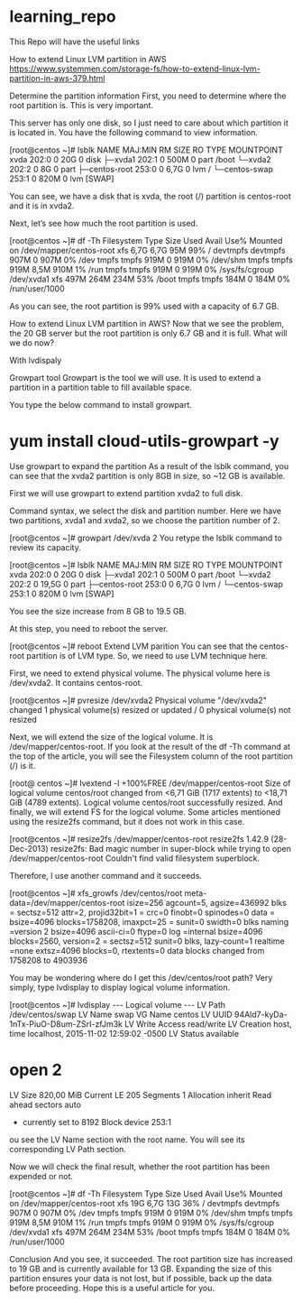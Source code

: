 # learning_repo
This Repo will have the useful links

How to extend Linux LVM partition in AWS
https://www.systemmen.com/storage-fs/how-to-extend-linux-lvm-partition-in-aws-379.html


Determine the partition information
First, you need to determine where the root partition is. This is very important.

This server has only one disk, so I just need to care about which partition it is located in. You have the following command to view information.

[root@centos ~]# lsblk
NAME            MAJ:MIN RM  SIZE RO TYPE MOUNTPOINT
xvda            202:0    0   20G  0 disk 
├─xvda1         202:1    0  500M  0 part /boot
└─xvda2         202:2    0    8G  0 part 
  ├─centos-root 253:0    0  6,7G  0 lvm  /
  └─centos-swap 253:1    0  820M  0 lvm  [SWAP]
  
You can see, we have a disk that is xvda, the root (/) partition is centos-root and it is in xvda2.

Next, let’s see how much the root partition is used.

[root@centos ~]# df -Th
Filesystem              Type      Size  Used Avail Use% Mounted on
/dev/mapper/centos-root xfs       6,7G  6,7G   95M  99% /
devtmpfs                devtmpfs  907M     0  907M   0% /dev
tmpfs                   tmpfs     919M     0  919M   0% /dev/shm
tmpfs                   tmpfs     919M  8,5M  910M   1% /run
tmpfs                   tmpfs     919M     0  919M   0% /sys/fs/cgroup
/dev/xvda1              xfs       497M  264M  234M  53% /boot
tmpfs                   tmpfs     184M     0  184M   0% /run/user/1000


As you can see, the root partition is 99% used with a capacity of 6.7 GB.

How to extend Linux LVM partition in AWS?
Now that we see the problem, the 20 GB server but the root partition is only 6.7 GB and it is full. What will we do now?

With lvdispaly


Growpart tool
Growpart is the tool we will use. It is used to extend a partition in a partition table to fill available space.

You type the below command to install growpart.


# yum install cloud-utils-growpart -y


Use growpart to expand the partition
As a result of the lsblk command, you can see that the xvda2 partition is only 8GB in size, so ~12 GB is available.

First we will use growpart to extend partition xvda2 to full disk.

Command syntax, we select the disk and partition number. Here we have two partitions, xvda1 and xvda2, so we choose the partition number of 2.

[root@centos ~]# growpart /dev/xvda 2
You retype the lsblk command to review its capacity.

[root@centos ~]# lsblk
NAME            MAJ:MIN RM  SIZE RO TYPE MOUNTPOINT
xvda            202:0    0   20G  0 disk 
├─xvda1         202:1    0  500M  0 part /boot
└─xvda2         202:2    0 19,5G  0 part 
  ├─centos-root 253:0    0  6,7G  0 lvm  /
  └─centos-swap 253:1    0  820M  0 lvm  [SWAP]
  
You see the size increase from 8 GB to 19.5 GB.

At this step, you need to reboot the server.

[root@centos ~]# reboot
Extend LVM parition
You can see that the centos-root partition is of LVM type. So, we need to use LVM technique here.

First, we need to extend physical volume. The physical volume here is /dev/xvda2. It contains centos-root.

[root@centos ~]# pvresize /dev/xvda2
  Physical volume "/dev/xvda2" changed
  1 physical volume(s) resized or updated / 0 physical volume(s) not resized
  
  
Next, we will extend the size of the logical volume. It is /dev/mapper/centos-root. If you look at the result of the df -Th command at the top of the article, you will see the Filesystem column of the root partition (/) is it.

[root@ centos ~]# lvextend -l +100%FREE /dev/mapper/centos-root
  Size of logical volume centos/root changed from <6,71 GiB (1717 extents) to <18,71 GiB (4789 extents).
  Logical volume centos/root successfully resized.
And finally, we will extend FS for the logical volume. Some articles mentioned using the resize2fs command, but it does not work in this case.

[root@centos ~]# resize2fs /dev/mapper/centos-root
resize2fs 1.42.9 (28-Dec-2013)
resize2fs: Bad magic number in super-block while trying to open /dev/mapper/centos-root
Couldn't find valid filesystem superblock.

Therefore, I use another command and it succeeds.

[root@centos ~]# xfs_growfs /dev/centos/root
meta-data=/dev/mapper/centos-root isize=256    agcount=5, agsize=436992 blks
         =                       sectsz=512   attr=2, projid32bit=1
         =                       crc=0        finobt=0 spinodes=0
data     =                       bsize=4096   blocks=1758208, imaxpct=25
         =                       sunit=0      swidth=0 blks
naming   =version 2              bsize=4096   ascii-ci=0 ftype=0
log      =internal               bsize=4096   blocks=2560, version=2
         =                       sectsz=512   sunit=0 blks, lazy-count=1
realtime =none                   extsz=4096   blocks=0, rtextents=0
data blocks changed from 1758208 to 4903936


You may be wondering where do I get this /dev/centos/root path? Very simply, type lvdisplay to display logical volume information.

[root@centos ~]# lvdisplay 
  --- Logical volume ---
  LV Path                /dev/centos/swap
  LV Name                swap
  VG Name                centos
  LV UUID                94Ald7-kyDa-1nTx-PiuO-D8um-ZSrI-zfJm3k
  LV Write Access        read/write
  LV Creation host, time localhost, 2015-11-02 12:59:02 -0500
  LV Status              available
  # open                 2
  LV Size                820,00 MiB
  Current LE             205
  Segments               1
  Allocation             inherit
  Read ahead sectors     auto
  - currently set to     8192
  Block device           253:1
  
  
 ou see the LV Name section with the root name. You will see its corresponding LV Path section.

Now we will check the final result, whether the root partition has been expended or not.

[root@centos ~]# df -Th
Filesystem              Type      Size  Used Avail Use% Mounted on
/dev/mapper/centos-root xfs        19G  6,7G   13G  36% /
devtmpfs                devtmpfs  907M     0  907M   0% /dev
tmpfs                   tmpfs     919M     0  919M   0% /dev/shm
tmpfs                   tmpfs     919M  8,5M  910M   1% /run
tmpfs                   tmpfs     919M     0  919M   0% /sys/fs/cgroup
/dev/xvda1              xfs       497M  264M  234M  53% /boot
tmpfs                   tmpfs     184M     0  184M   0% /run/user/1000


Conclusion
And you see, it succeeded. The root partition size has increased to 19 GB and is currently available for 13 GB. Expanding the size of this partition ensures your data is not lost, but if possible, back up the data before proceeding. Hope this is a useful article for you.
  
  
